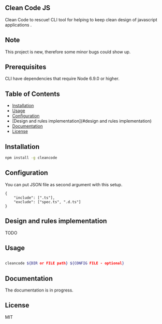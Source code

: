 ## Clean Code JS

Clean Code to rescue! CLI tool for helping to keep clean design of javascript applications .

## Note

This project is new, therefore some minor bugs could show up.

## Prerequisites
 
CLI have dependencies that require Node 6.9.0 or higher.

## Table of Contents

* [Installation](#installation)
* [Usage](#usage)
* [Configuration](#configuration)
* [Design and rules implementation](#design and rules implementation)
* [Documentation](#documentation)
* [License](#license)

## Installation

```bash
npm install -g cleancode 
```

## Configuration 

You can put JSON file as second argument with this setup.

```
{
    "include": [".ts"],
    "exclude": ["spec.ts", ".d.ts"]
}
```

## Design and rules implementation

TODO

## Usage

```bash

cleancode ${DIR or FILE path} ${CONFIG FILE - optional}
```

## Documentation

The documentation is in progress. 

## License

MIT

